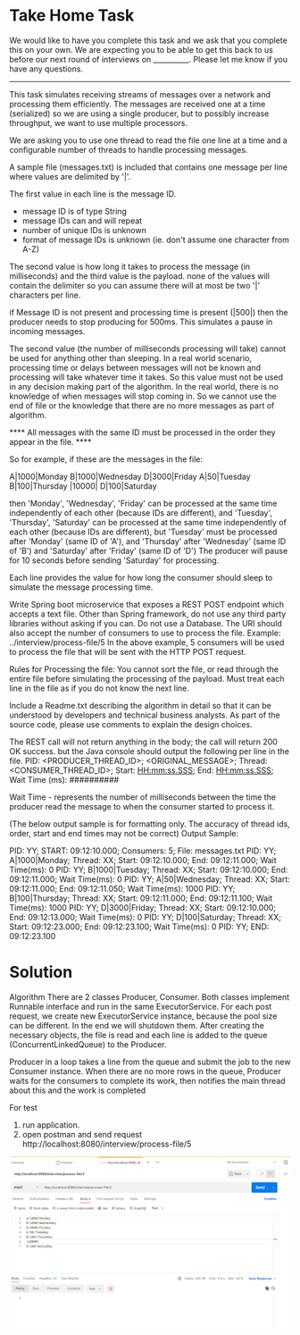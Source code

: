 # Take Home Task

We would like to have you complete this task and we ask that you complete this on your own.  We are expecting you to be able to get this back to us before our next round of interviews on __________.
Please let me know if you have any questions.



--------------------------
This task simulates receiving streams of messages over a network and processing them efficiently.
The messages are received one at a time (serialized) so we are using a single producer,
but to possibly increase throughput, we want to use multiple processors.

We are asking you to use one thread to read the file one line at a time and a configurable
number of threads to handle processing messages.

A sample file (messages.txt) is included that contains
one message per line where values are delimited by '|'.

The first value in each line is the message ID.
- message ID is of type String
- message IDs can and will repeat
- number of unique IDs is unknown
- format of message IDs is unknown (ie. don't assume one character from A-Z)

The second value is how long it takes to process the message (in milliseconds) and the third value is the payload.
none of the values will contain the delimiter so you can assume there will at most be two '|' characters per line.

if Message ID is not present and processing time is present (|500|) then the producer needs to stop
producing for 500ms.  This simulates a pause in incoming messages.

The second value (the number of milliseconds processing will take) cannot be used for anything other than sleeping.
In a real world scenario, processing time or delays between messages will not be known and processing will take whatever time it takes.
So this value must not be used in any decision making part of the algorithm.
In the real world, there is no knowledge of when messages will stop coming in.
So we cannot use the end of file or the knowledge that there are no more messages as part of algorithm.

**** All messages with the same ID must be processed in the order they appear in the file. ****

So for example, if these are the messages in the file:

A|1000|Monday
B|1000|Wednesday
D|3000|Friday
A|50|Tuesday
B|100|Thursday
|10000|
D|100|Saturday

then 'Monday', 'Wednesday', 'Friday' can be processed at the same time independently of each other (because IDs are different),
and 'Tuesday', 'Thursday', 'Saturday' can be processed at the same time independently of each other (because IDs are different),
but 'Tuesday' must be processed after 'Monday' (same ID of 'A'),
and 'Thursday' after 'Wednesday' (same ID of 'B')
and 'Saturday' after 'Friday' (same ID of 'D')
The producer will pause for 10 seconds before sending 'Saturday' for processing.

Each line provides the value for how long the consumer should sleep to simulate the message processing time.

Write Spring boot microservice that exposes a REST POST endpoint which accepts a text file.
Other than Spring framework, do not use any third party libraries without asking if you can.
Do not use a Database.
The URI should also accept the number of consumers to use to process the file.
Example:
../interview/process-file/5
In the above example, 5 consumers will be used to process the file that will be sent with the HTTP POST request.

Rules for Processing the file:
You cannot sort the file, or read through the entire file before simulating the processing of the payload.
Must treat each line in the file as if you do not know the next line.

Include a Readme.txt describing the algorithm in detail so that it can be understood by developers and technical business analysts.
As part of the source code, please use comments to explain the design choices.

The REST call will not return anything in the body; the call will return 200 OK success.
but the Java console should output the following per line in the file.
PID: <PRODUCER_THREAD_ID>;  <ORIGINAL_MESSAGE>;  Thread: <CONSUMER_THREAD_ID>;  Start: <HH:mm:ss.SSS>;  End: <HH:mm:ss.SSS>;  Wait Time (ms): ##########

Wait Time - represents the number of milliseconds between the time the producer read the message to when the consumer started to process it.

(The below output sample is for formatting only. The accuracy of thread ids, order, start and end times may not be correct)
Output Sample:

PID: YY;  START: 09:12:10.000;  Consumers: 5;  File: messages.txt
PID: YY;  A|1000|Monday;	Thread: XX;  Start: 09:12:10.000;  End: 09:12:11.000;  Wait Time(ms): 0
PID: YY;  B|1000|Tuesday;   Thread: XX;  Start: 09:12:10.000;  End: 09:12:11.000;  Wait Time(ms): 0
PID: YY;  A|50|Wednesday;   Thread: XX;  Start: 09:12:11.000;  End: 09:12:11.050;  Wait Time(ms): 1000
PID: YY;  B|100|Thursday;   Thread: XX;  Start: 09:12:11.000;  End: 09:12:11.100;  Wait Time(ms): 1000
PID: YY;  D|3000|Friday;	Thread: XX;  Start: 09:12:10.000;  End: 09:12:13.000;  Wait Time(ms): 0
PID: YY;  D|100|Saturday;   Thread: XX;  Start: 09:12:23.000;  End: 09:12:23.100;  Wait Time(ms): 0
PID: YY;  END: 09:12:23.100




# Solution

Algorithm
There are 2 classes Producer, Consumer. Both classes implement Runnable interface and run in the same ExecutorService.
For each post request, we create new ExecutorService instance, because the pool size can be different. In the end we will shutdown them.
After creating the necessary objects, the file is read and each line is added to the queue (ConcurrentLinkedQueue) to the Producer.

Producer in a loop takes a line from the queue and submit the job to the new Consumer instance.
When there are no more rows in the queue, Producer waits for the consumers to complete its work, then notifies the main thread about this and the work is completed


For test 
1. run application.
2. open postman  and send request http://localhost:8080/interview/process-file/5

![img.png](img.png)

